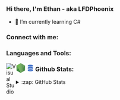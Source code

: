 ### Hi there, I'm Ethan - aka LFDPhoenix

- 🌱 I’m currently learning C#

### Connect with me:

### Languages and Tools:

[<img title="" src="https://upload.wikimedia.org/wikipedia/commons/f/f3/Visual_Studio_Code_0.10.1_icon.png" alt="Visual Studio" align="left" width="26">][IDE]

[<img align="left" alt="Node.js" width="26" src="https://raw.githubusercontent.com/github/explore/80688e429a7d4ef2fca1e82350fe8e3517d3494d/topics/nodejs/nodejs.png" />][NODE]

[<img align="left" alt="MY SQL" width="26" src="https://raw.githubusercontent.com/github/explore/80688e429a7d4ef2fca1e82350fe8e3517d3494d/topics/sql/sql.png" />][SQL]

### Github Stats:
<details>
 <summary>:zap: GitHub Stats</summary>

<img align="left" alt="LFDPhoenix's GitHub Stats" src="https://github-readme-stats.vercel.app/api?username=LFDPhoenix1411" />
</details>

[IDE]: https://visualstudio.microsoft.com/de/
[NODE]: https://nodejs.org/en/
[SQL]: https://www.mysql.com/de/
